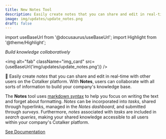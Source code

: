 ```yaml
---
title: New Notes Tool
description: Easily create notes that you can share and edit in real-time with other users on the Cotalker platform. With  Notes, users can collaborate with all sorts of information to build your company's knowledge base. The Notes tool uses markdown syntax to help you focus on writing the text and forget about formatting. Notes can be incorporated into tasks, shared through hyperlinks, managed in the Notes dashboard, and submitted through surveys. Furthermore, notes associated with tasks are included in search queries, making your shared knowledge accessible to all users within your company's Cotalker platform.
image: img/updates/update_notes.png
draft: false
---
```


import useBaseUrl from '@docusaurus/useBaseUrl'; 
import Highlight from '@theme/Highlight';

<div className="align-center">
<div className="card">
<div className="card__header">

<span className="hero__subtitle"><em>

Build knowledge collaboratively

</em></span>

</div>
<div className="card__image">

<img alt="fab" className="img_card" src={useBaseUrl('img/updates/update_notes.png')} />
<br/>

</div>
<div className="card__body">

📝 Easily create _notes_ that you can share and edit in real-time with other users on the Cotalker platform. With **Notes**, users can collaborate with all sorts of information to build your company's knowledge base. 

The **Notes** tool uses [markdown syntax](/docs/documentation/client/notes_markdown) to help you focus on writing the text and forget about formatting. _Notes_ can be incorporated into _tasks_, shared through hyperlinks, managed in the _Notes dashboard_, and submitted through _surveys_. Furthermore, _notes_ associated with _tasks_ are included in _search queries_, making your shared knowledge accessible to all users within your company's Cotalker platform.

</div>
<div className="card__footer text-center align-padding-center">

<a className="button button--info button--block" href="/docs/documentation/client/notes">See Documentation</a>
<br/>

</div>
</div>
</div>
